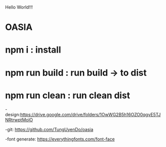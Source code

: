 Hello World!!!

# OASIA

# npm i : install 
# npm run build : run build -> to dist
# npm run clean : run clean dist 

-design:https://drive.google.com/drive/folders/1OwWG2B5h16OZO0qgvE5TJNRtrwptMolO

-git: https://github.com/TungUyenDo/oasia

-font generate: https://everythingfonts.com/font-face